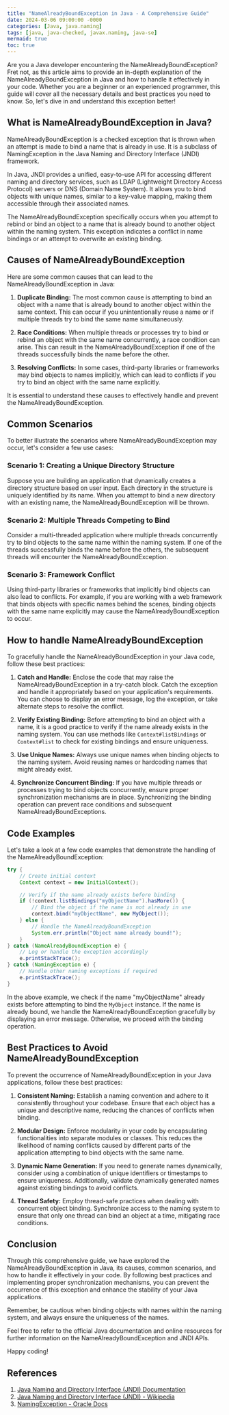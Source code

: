 ```yaml
---
title: "NameAlreadyBoundException in Java - A Comprehensive Guide"
date: 2024-03-06 09:00:00 -0000
categories: [Java, java.naming]
tags: [java, java-checked, javax.naming, java-se]
mermaid: true
toc: true
---
```



Are you a Java developer encountering the NameAlreadyBoundException? Fret not, as this article aims to provide an in-depth explanation of the NameAlreadyBoundException in Java and how to handle it effectively in your code. Whether you are a beginner or an experienced programmer, this guide will cover all the necessary details and best practices you need to know. So, let's dive in and understand this exception better!

## What is NameAlreadyBoundException in Java?

NameAlreadyBoundException is a checked exception that is thrown when an attempt is made to bind a name that is already in use. It is a subclass of NamingException in the Java Naming and Directory Interface (JNDI) framework.

In Java, JNDI provides a unified, easy-to-use API for accessing different naming and directory services, such as LDAP (Lightweight Directory Access Protocol) servers or DNS (Domain Name System). It allows you to bind objects with unique names, similar to a key-value mapping, making them accessible through their associated names.

The NameAlreadyBoundException specifically occurs when you attempt to rebind or bind an object to a name that is already bound to another object within the naming system. This exception indicates a conflict in name bindings or an attempt to overwrite an existing binding.

## Causes of NameAlreadyBoundException

Here are some common causes that can lead to the NameAlreadyBoundException in Java:

1. **Duplicate Binding:** The most common cause is attempting to bind an object with a name that is already bound to another object within the same context. This can occur if you unintentionally reuse a name or if multiple threads try to bind the same name simultaneously.

2. **Race Conditions:** When multiple threads or processes try to bind or rebind an object with the same name concurrently, a race condition can arise. This can result in the NameAlreadyBoundException if one of the threads successfully binds the name before the other.

3. **Resolving Conflicts:** In some cases, third-party libraries or frameworks may bind objects to names implicitly, which can lead to conflicts if you try to bind an object with the same name explicitly.

It is essential to understand these causes to effectively handle and prevent the NameAlreadyBoundException.

## Common Scenarios

To better illustrate the scenarios where NameAlreadyBoundException may occur, let's consider a few use cases:

### Scenario 1: Creating a Unique Directory Structure

Suppose you are building an application that dynamically creates a directory structure based on user input. Each directory in the structure is uniquely identified by its name. When you attempt to bind a new directory with an existing name, the NameAlreadyBoundException will be thrown.

### Scenario 2: Multiple Threads Competing to Bind

Consider a multi-threaded application where multiple threads concurrently try to bind objects to the same name within the naming system. If one of the threads successfully binds the name before the others, the subsequent threads will encounter the NameAlreadyBoundException.

### Scenario 3: Framework Conflict

Using third-party libraries or frameworks that implicitly bind objects can also lead to conflicts. For example, if you are working with a web framework that binds objects with specific names behind the scenes, binding objects with the same name explicitly may cause the NameAlreadyBoundException to occur.

## How to handle NameAlreadyBoundException

To gracefully handle the NameAlreadyBoundException in your Java code, follow these best practices:

1. **Catch and Handle:** Enclose the code that may raise the NameAlreadyBoundException in a try-catch block. Catch the exception and handle it appropriately based on your application's requirements. You can choose to display an error message, log the exception, or take alternate steps to resolve the conflict.

2. **Verify Existing Binding:** Before attempting to bind an object with a name, it is a good practice to verify if the name already exists in the naming system. You can use methods like `Context#listBindings` or `Context#list` to check for existing bindings and ensure uniqueness.

3. **Use Unique Names:** Always use unique names when binding objects to the naming system. Avoid reusing names or hardcoding names that might already exist.

4. **Synchronize Concurrent Binding:** If you have multiple threads or processes trying to bind objects concurrently, ensure proper synchronization mechanisms are in place. Synchronizing the binding operation can prevent race conditions and subsequent NameAlreadyBoundExceptions.

## Code Examples

Let's take a look at a few code examples that demonstrate the handling of the NameAlreadyBoundException:

```java
try {
    // Create initial context
    Context context = new InitialContext();

    // Verify if the name already exists before binding
    if (!context.listBindings("myObjectName").hasMore()) {
        // Bind the object if the name is not already in use
        context.bind("myObjectName", new MyObject());
    } else {
        // Handle the NameAlreadyBoundException
        System.err.println("Object name already bound!");
    }
} catch (NameAlreadyBoundException e) {
    // Log or handle the exception accordingly
    e.printStackTrace();
} catch (NamingException e) {
    // Handle other naming exceptions if required
    e.printStackTrace();
}
```

In the above example, we check if the name "myObjectName" already exists before attempting to bind the `MyObject` instance. If the name is already bound, we handle the NameAlreadyBoundException gracefully by displaying an error message. Otherwise, we proceed with the binding operation.

## Best Practices to Avoid NameAlreadyBoundException

To prevent the occurrence of NameAlreadyBoundException in your Java applications, follow these best practices:

1. **Consistent Naming:** Establish a naming convention and adhere to it consistently throughout your codebase. Ensure that each object has a unique and descriptive name, reducing the chances of conflicts when binding.

2. **Modular Design:** Enforce modularity in your code by encapsulating functionalities into separate modules or classes. This reduces the likelihood of naming conflicts caused by different parts of the application attempting to bind objects with the same name.

3. **Dynamic Name Generation:** If you need to generate names dynamically, consider using a combination of unique identifiers or timestamps to ensure uniqueness. Additionally, validate dynamically generated names against existing bindings to avoid conflicts.

4. **Thread Safety:** Employ thread-safe practices when dealing with concurrent object binding. Synchronize access to the naming system to ensure that only one thread can bind an object at a time, mitigating race conditions.

## Conclusion

Through this comprehensive guide, we have explored the NameAlreadyBoundException in Java, its causes, common scenarios, and how to handle it effectively in your code. By following best practices and implementing proper synchronization mechanisms, you can prevent the occurrence of this exception and enhance the stability of your Java applications.

Remember, be cautious when binding objects with names within the naming system, and always ensure the uniqueness of the names.

Feel free to refer to the official Java documentation and online resources for further information on the NameAlreadyBoundException and JNDI APIs.

Happy coding!

## References

1. [Java Naming and Directory Interface (JNDI) Documentation](https://docs.oracle.com/en/java/javase/11/docs/api/java.naming/javax/naming/package-summary.html)
2. [Java Naming and Directory Interface (JNDI) - Wikipedia](https://en.wikipedia.org/wiki/Java_Naming_and_Directory_Interface)
3. [NamingException - Oracle Docs](https://docs.oracle.com/en/java/javase/11/docs/api/java.naming/javax/naming/NamingException.html)
